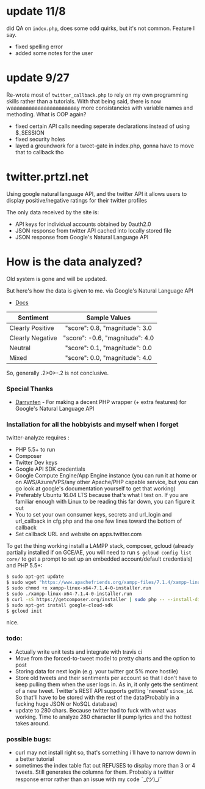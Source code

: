 # update 11/8
did QA on `index.php`, does some odd quirks, but it's not common. Feature I say.

 - fixed spelling error
 - added some notes for the user


# update 9/27

Re-wrote most of `twitter_callback.php` to rely on my own programming skills rather than a tutorials. With that being said, there is now waaaaaaaaaaaaaaaaaaaaaay more consistancies with variable names and methoding. What is OOP again?

 - fixed certain API calls needing seperate declarations instead of using $_SESSION
 - fixed security holes
 - layed a groundwork for a tweet-gate in index.php, gonna have to move that to callback tho

# twitter.prtzl.net

Using google natural language API, and the twitter API it allows users to display positive/negative ratings for their twitter profiles

The only data received by the site is:

  - API keys for individual accounts obtained by 0auth2.0
  - JSON response from twitter API cached into locally stored file
  - JSON response from Google's Natural Language API
  
# How is the data analyzed?
Old system is gone and will be updated.

But here's how the data is given to me.
via Google's Natural Language API
* [Docs](https://cloud.google.com/natural-language/docs/basics)

| Sentiment        | Sample Values           
| ------------- |:-------------: 
| Clearly Positive   | "score": 0.8, "magnitude": 3.0
| Clearly Negative     | "score": -0.6, "magnitude": 4.0      
| Neutral | 	"score": 0.1, "magnitude": 0.0   
| Mixed | 	"score": 0.0, "magnitude": 4.0 

So, generally .2>0>-.2 is not conclusive.

### Special Thanks
* [Darrynten](https://github.com/darrynten/google-natural-language-php) - For making a decent PHP wrapper (+ extra features) for Google's Natural Language API

### Installation for all the hobbyists and myself when I forget

twitter-analyze requires :
- PHP 5.5+ to run
- Composer
- Twitter Dev keys
- Google API SDK credentials 
- Google Compute Engine/App Engine instance (you can run it at home or on AWS/Azure/VPS/any other Apache/PHP capable service, but you can go look at google's documentation yourself to get that working)
- Preferably Ubuntu 16.04 LTS because that's what I test on. If you are familiar enough with Linux to be reading this far down, you can figure it out
- You to set your own consumer keys, secrets and url_login and url_callback in cfg.php and the one few lines toward the bottom of callback
- Set callback URL and website on apps.twitter.com

To get the thing working install a LAMPP stack, composer, gcloud (already partially installed if on GCE/AE, you will need to run `$ gcloud config list core/` to get a prompt to set up an embedded account/default credentials) and PHP 5.5+:

```sh
$ sudo apt-get update
$ sudo wget "https://www.apachefriends.org/xampp-files/7.1.4/xampp-linux-x64-7.1.4-0-installer.run"
$ sudo chmod +x xampp-linux-x64-7.1.4-0-installer.run 
$ sudo ./xampp-linux-x64-7.1.4-0-installer.run 
$ curl -sS https://getcomposer.org/installer | sudo php -- --install-dir=/usr/local/bin --filename=composer
$ sudo apt-get install google-cloud-sdk
$ gcloud init
```
 nice.

### todo:
- Actually write unit tests and integrate with travis ci
- Move from the forced-to-tweet model to pretty charts and the option to post
- Storing data for next login (e.g. your twitter got 5% more hostile)
- Store old tweets and their sentiments per account so that I don't have to keep pulling them when the user logs in. As in, it only gets the sentiment of a new tweet. Twitter's REST API supports getting 'newest' `since_id`. So that'll have to be stored with the rest of the data(Probably in a fucking huge JSON or NoSQL database)
- update to 280 chars. Because twitter had to fuck with what was working. Time to analyze 280 character lil pump lyrics and the hottest takes around.

### possible bugs:
- curl may not install right so, that's something i'll have to narrow down in a better tutorial
- sometimes the index table flat out REFUSES to display more than 3 or 4 tweets. Still generates the columns for them. Probably a twitter response error rather than an issue with my code ¯\_(ツ)_/¯
